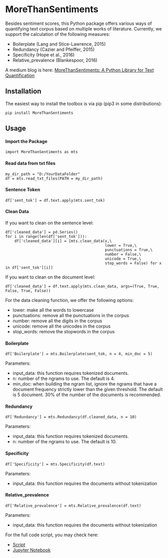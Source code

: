 # MoreThanSentiments
Besides sentiment scores, this Python package offers various ways of quantifying text corpus based on multiple works of literature. Currently, we support the calculation of the following measures:

-   Boilerplate (Lang and Stice-Lawrence, 2015)
-   Redundancy (Cazier and Pfeiffer, 2015)
-   Specificity (Hope et al., 2016)
-   Relative_prevalence (Blankespoor, 2016)

A medium blog is here: [MoreThanSentiments: A Python Library for Text Quantification](https://towardsdatascience.com/morethansentiments-a-python-library-for-text-quantification-e57ff9d51cd5)

## Installation

The easiest way to install the toolbox is via pip (pip3 in some
distributions):

    pip install MoreThanSentiments
    

## Usage

#### Import the Package

    import MoreThanSentiments as mts
    
#### Read data from txt files

    my_dir_path = "D:/YourDataFolder"
    df = mts.read_txt_files(PATH = my_dir_path)
    
#### Sentence Token

    df['sent_tok'] = df.text.apply(mts.sent_tok)
    
#### Clean Data

If you want to clean on the sentence level:

    df['cleaned_data'] = pd.Series()    
    for i in range(len(df['sent_tok'])):
        df['cleaned_data'][i] = [mts.clean_data(x,\
                                                lower = True,\
                                                punctuations = True,\
                                                number = False,\
                                                unicode = True,\
                                                stop_words = False) for x in df['sent_tok'][i]] 
                                                
If you want to clean on the document level:

    df['cleaned_data'] = df.text.apply(mts.clean_data, args=(True, True, False, True, False))

For the data cleaning function, we offer the following options:
-   lower: make all the words to lowercase
-   punctuations: remove all the punctuations in the corpus
-   number: remove all the digits in the corpus
-   unicode: remove all the unicodes in the corpus
-   stop_words: remove the stopwords in the corpus

#### Boilerplate

    df['Boilerplate'] = mts.Boilerplate(sent_tok, n = 4, min_doc = 5)

Parameters:
-   input_data: this function requires tokenized documents.
-   n: number of the ngrams to use. The default is 4.
-   min_doc: when building the ngram list, ignore the ngrams that have a document frequency strictly lower than the given threshold. The default is 5 document. 30% of the number of the documents is recommended.

#### Redundancy

    df['Redundancy'] = mts.Redundancy(df.cleaned_data, n = 10)
    
Parameters:
-   input_data: this function requires tokenized documents.
-   n: number of the ngrams to use. The default is 10.

#### Specificity

    df['Specificity'] = mts.Specificity(df.text)

Parameters:
-   input_data: this function requires the documents without tokenization

#### Relative_prevalence

    df['Relative_prevalence'] = mts.Relative_prevalence(df.text)
    
Parameters:
-   input_data: this function requires the documents without tokenization


For the full code script, you may check here:
-   [Script](https://github.com/jinhangjiang/morethansentiments/blob/main/tests/test_code.py)
-   [Jupyter Notebook](https://github.com/jinhangjiang/morethansentiments/blob/main/Boilerplate.ipynb)

